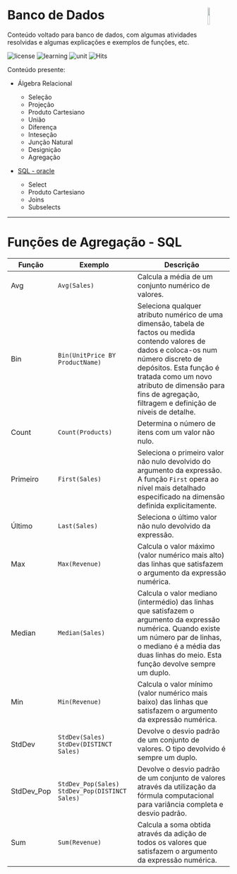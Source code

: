 # Banco de Dados <img src="https://github.com/brunocampos01/banco-de-dados/blob/master/images/image_bd.png" width="10%" height="10%" align="right" valign="center"/> 
Conteúdo voltado para banco de dados, com algumas atividades resolvidas e algumas explicações e exemplos de funções, etc.

![license](https://img.shields.io/badge/Code%20License-MIT-green.svg)
![learning](https://img.shields.io/badge/SQL-learning-green.svg)
![unit](https://img.shields.io/badge/UNIT-Banco%20de%20Dados-green)
![Hits](https://hits.seeyoufarm.com)


Conteúdo presente:
* Álgebra Relacional
  * Seleção
  * Projeção
  * Produto Cartesiano
  * União
  * Diferença
  * Inteseção
  * Junção Natural
  * Designição
  * Agregação
 
* [SQL - oracle](https://github.com/Jownao/Banco_de_dados/tree/main/atividades_aula)
  * Select
  * Produto Cartesiano
  * Joins
  * Subselects 

---------------------------
# Funções de Agregação - SQL
|Função| Exemplo| Descrição|
|--------|---------|-------|
|Avg|`Avg(Sales)`|Calcula a média de um conjunto numérico de valores.
|Bin|`Bin(UnitPrice BY ProductName)`|Seleciona qualquer atributo numérico de uma dimensão, tabela de factos ou medida contendo valores de dados e coloca-os num número discreto de depósitos. Esta função é tratada como um novo atributo de dimensão para fins de agregação, filtragem e definição de níveis de detalhe.
|Count|`Count(Products)`|Determina o número de itens com um valor não nulo.
|Primeiro|`First(Sales)`|Seleciona o primeiro valor não nulo devolvido do argumento da expressão. A função  `First`  opera ao nível mais detalhado especificado na dimensão definida explicitamente.
|Último|`Last(Sales)`|Seleciona o último valor não nulo devolvido da expressão.
|Max|`Max(Revenue)`|Calcula o valor máximo (valor numérico mais alto) das linhas que satisfazem o argumento da expressão numérica.
|Median|`Median(Sales)`|Calcula o valor mediano (intermédio) das linhas que satisfazem o argumento da expressão numérica. Quando existe um número par de linhas, o mediano é a média das duas linhas do meio. Esta função devolve sempre um duplo.
|Min|`Min(Revenue)`|Calcula o valor mínimo (valor numérico mais baixo) das linhas que satisfazem o argumento da expressão numérica.
|StdDev|`StdDev(Sales) StdDev(DISTINCT Sales)`|Devolve o desvio padrão de um conjunto de valores. O tipo devolvido é sempre um duplo.
|StdDev_Pop|`StdDev_Pop(Sales) StdDev_Pop(DISTINCT Sales)`|Devolve o desvio padrão de um conjunto de valores através da utilização da fórmula computacional para variância completa e desvio padrão.
|Sum|`Sum(Revenue)`|Calcula a soma obtida através da adição de todos os valores que satisfazem o argumento da expressão numérica.

